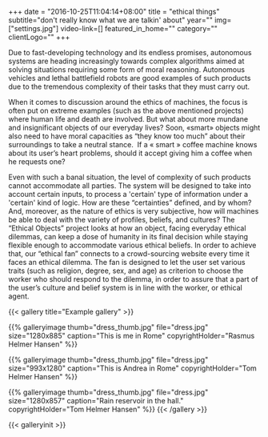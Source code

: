 +++
date = "2016-10-25T11:04:14+08:00"
title = "ethical things"
subtitle="don't really know what we are talkin' about"
year=""
img=["settings.jpg"]
video-link=[]
featured_in_home=""
category=""
clientLogo=""
+++




Due to fast-developing technology and its endless promises, autonomous systems are heading increasingly towards complex algorithms aimed at solving situations requiring some form of moral reasoning. Autonomous vehicles and lethal battlefield robots are good examples of such products due to the tremendous complexity of their tasks that they must carry out.

When it comes to discussion around the ethics of machines, the focus is often put on extreme examples (such as the above mentioned projects) where human life and death are involved. But what about more mundane and insignificant objects of our everyday lives? Soon, «smart» objects might also need to have moral capacities as “they know too much” about their surroundings to take a neutral stance.  If a « smart » coffee machine knows about its user’s heart problems, should it accept giving him a coffee when he requests one?

Even with such a banal situation, the level of complexity of such products cannot accommodate all parties. The system will be designed to take into account certain inputs, to process a 'certain' type of information under a 'certain' kind of logic. How are these “certainties” defined, and by whom? And, moreover, as the nature of ethics is very subjective, how will machines be able to deal with the variety of profiles, beliefs, and cultures?
The “Ethical Objects” project looks at how an object, facing everyday ethical dilemmas, can keep a dose of humanity in its final decision while staying flexible enough to accommodate various ethical beliefs.
In order to achieve that, our “ethical fan” connects to a crowd-sourcing website every time it faces an ethical dilemma. The fan is designed to let the user set various traits (such as religion, degree, sex, and age) as criterion to choose the worker who should respond to the dilemma, in order to assure that a part of the user’s culture and belief system is in line with the worker, or ethical agent.


{{< gallery title="Example gallery" >}}

{{% galleryimage
  thumb="dress_thumb.jpg"
  file="dress.jpg"
  size="1280x885"
  caption="This is me in Rome"
  copyrightHolder="Rasmus Helmer Hansen" %}}

{{% galleryimage
  thumb="dress_thumb.jpg"
  file="dress.jpg"
  size="993x1280"
  caption="This is Andrea in Rome"
  copyrightHolder="Tom Helmer Hansen" %}}

{{% galleryimage
  thumb="dress_thumb.jpg"
  file="dress.jpg"
  size="1280x857"
  caption="Rain reservoir in the hall."
  copyrightHolder="Tom Helmer Hansen" %}}
{{< /gallery >}}

{{< galleryinit >}}
